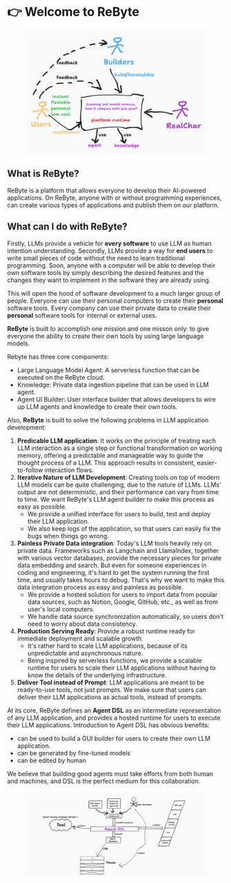 # 👉 Welcome to ReByte

<figure><img src=".gitbook/assets/shapes at 23-12-14 10.46.28.png" alt=""><figcaption></figcaption></figure>

## What is ReByte?

ReByte is a platform that allows everyone to develop their AI-powered applications. On ReByte, anyone with or without programming experiences, can create various types of applications and publish them on our platform.

## What can I do with ReByte?

Firstly, LLMs provide a vehicle for **every software** to use LLM as human intention understanding.  Secondly, LLMs provide a way for **end users** to write small pieces of code without the need to learn traditional programming. Soon, anyone with a computer will be able to develop their own software tools by simply describing the desired features and the changes they want to implement in the software they are already using.

This will open the hood of software development to a much larger group of people. Everyone can use their personal computers to create their **personal** software tools. Every company can use their private data to create their **personal** software tools for internal or external uses.

**ReByte** is built to accomplish one mission and one misson only: to give everyone the ability to create their own tools by using large language models. 

Rebyte has three core components:

* Large Language Model Agent: A serverless function that can be executed on the ReByte cloud.
* Knowledge: Private data ingestion pipeline that can be used in LLM agent.
* Agent UI Builder: User interface builder that allows developers to wire up LLM agents and knowledge to create their own tools.

Also, **ReByte** is built to solve the following problems in LLM application development:

1. **Predicable LLM application**: It works on the principle of treating each LLM interaction as a single step or functional transformation on working memory, offering a predictable and manageable way to guide the thought process of a LLM. This approach results in consistent, easier-to-follow interaction flows.
2. **Iterative Nature of LLM Development**: Creating tools on top of modern LLM models can be quite challenging, due to the nature of LLMs. LLMs' output are not deterministic, and their performance can vary from time to time. We want ReByte's LLM agent builder to make this process as easy as possible.
   * We provide a unified interface for users to build, test and deploy their LLM application.
   * We also keep logs of the application, so that users can easily fix the bugs when things go wrong.
3. **Painless Private Data integration**: Today's LLM tools heavily rely on private data. Frameworks such as Langchain and LlamaIndex, together with various vector databases, provide the necessary pieces for private data embedding and search. But even for someone experiences in coding and engineering, it's hard to get the system running the first time, and usually takes hours to debug. That's why we want to make this data integration process as easy and painless as possible.
   * We provide a hosted solution for users to import data from popular data sources, such as Notion, Google, GitHub, etc., as well as from user's local computers.
   * We handle data source synchronization automatically, so users don't need to worry about data consistency.
4. **Production Serving Ready**: Provide a robust runtime ready for immediate deployment and scalable growth.
   * It's rather hard to scale LLM applications, because of its unpredictable and asynchronous nature.
   * Being inspired by serverless functions, we provide a scalable runtime for users to scale their LLM applications without having to know the details of the underlying infrastructure.
5. **Deliver Tool instead of Prompt**: LLM applications are meant to be ready-to-use tools, not just prompts. We make sure that users can deliver their LLM applications as actual tools, instead of prompts.

At its core, ReByte defines an **Agent DSL** as an intermediate representation of any LLM application, and provides a hosted runtime for users to execute their LLM applications. Introduction to Agent DSL has obvious benefits:
* can be used to build a GUI builder for users to create their own LLM application.
* can be generated by fine-tuned models
* can be edited by human

We believe that building good agents must take efforts from both human and machines, and DSL is the perfect medium for this collaboration.

<figure><img src=".gitbook/assets/Screenshot 2023-10-10 at 1.24.14 PM.png" alt=""><figcaption></figcaption></figure>